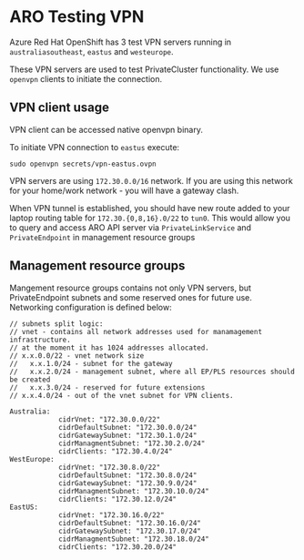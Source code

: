 # ARO Testing VPN

Azure Red Hat OpenShift has 3 test VPN servers running in
`australiasoutheast`, `eastus` and `westeurope`.

These VPN servers are used to test PrivateCluster functionality.
We use `openvpn` clients to initiate the connection.

## VPN client usage

VPN client can be accessed native openvpn binary.

To initiate VPN connection to `eastus` execute:
```
sudo openvpn secrets/vpn-eastus.ovpn
```


VPN servers are using `172.30.0.0/16` network. If you are using this network for your home/work network - you will have a gateway clash. 

When VPN tunnel is established, you should have new route added
to your laptop routing table for `172.30.{0,8,16}.0/22` to `tun0`.
This would allow you to query and access ARO API server via 
`PrivateLinkService` and `PrivateEndpoint` in management resource 
groups

## Management resource groups

Mangement resource groups contains not only VPN servers,
but PrivateEndpoint subnets and some reserved ones for 
future use.
Networking configuration is defined below:

```
// subnets split logic:
// vnet - contains all network addresses used for manamagement infrastructure.
// at the moment it has 1024 addresses allocated.
// x.x.0.0/22 - vnet network size
//   x.x.1.0/24 - subnet for the gateway
//   x.x.2.0/24 - management subnet, where all EP/PLS resources should be created
//   x.x.3.0/24 - reserved for future extensions
// x.x.4.0/24 - out of the vnet subnet for VPN clients.

Australia:
            cidrVnet: "172.30.0.0/22"
            cidrDefaultSubnet: "172.30.0.0/24"
            cidrGatewaySubnet: "172.30.1.0/24"
            cidrManagmentSubnet: "172.30.2.0/24"
            cidrClients: "172.30.4.0/24"
WestEurope:
            cidrVnet: "172.30.8.0/22"
            cidrDefaultSubnet: "172.30.8.0/24"
            cidrGatewaySubnet: "172.30.9.0/24"
            cidrManagmentSubnet: "172.30.10.0/24"
            cidrClients: "172.30.12.0/24"
EastUS:
            cidrVnet: "172.30.16.0/22"
            cidrDefaultSubnet: "172.30.16.0/24"
            cidrGatewaySubnet: "172.30.17.0/24"
            cidrManagmentSubnet: "172.30.18.0/24"
            cidrClients: "172.30.20.0/24"
```
